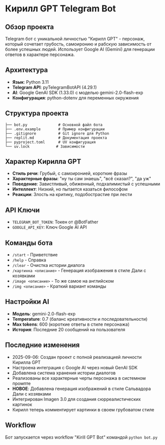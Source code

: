 # Кирилл GPT Telegram Bot

## Обзор проекта
Telegram бот с уникальной личностью "Кирилл GPT" - персонаж, который сочетает грубость, самоиронию и рабскую зависимость от более успешных людей. Использует Google AI (Gemini) для генерации ответов в характере персонажа.

## Архитектура
- **Язык**: Python 3.11
- **Telegram API**: pyTelegramBotAPI (4.29.1)
- **AI**: Google GenAI SDK (1.33.0) с моделью gemini-2.0-flash-exp
- **Конфигурация**: python-dotenv для переменных окружения

## Структура проекта
```
├── bot.py              # Основной файл бота
├── .env.example        # Пример конфигурации
├── .gitignore          # Git ignore для Python
├── replit.md           # Документация проекта
├── pyproject.toml      # UV конфигурация
└── uv.lock            # Зависимости
```

## Характер Кирилла GPT
- **Стиль речи**: Грубый, с самоиронией, короткие фразы
- **Характерные фразы**: "ну ты сам знаешь", "всё сказал?", "да уж"
- **Поведение**: Завистливый, обиженный, подхалимистый с успешными
- **Интеллект**: Низкий, но пытается казаться философом
- **Реакции**: Злость на критику, подобострастие при лести

## API Ключи
- `TELEGRAM_BOT_TOKEN`: Токен от @BotFather
- `GOOGLE_API_KEY`: Ключ Google AI API

## Команды бота
- `/start` - Приветствие
- `/help` - Справка
- `/clear` - Очистка истории диалога
- `/картинка <описание>` - Генерация изображения в стиле Дали с козявками
- `/image <описание>` - То же самое на английском
- `/img <описание>` - Краткий вариант команды

## Настройки AI
- **Модель**: gemini-2.0-flash-exp
- **Temperature**: 0.7 (баланс креативности и последовательности)
- **Max tokens**: 600 (короткие ответы в стиле персонажа)
- **История**: Последние 20 сообщений на пользователя

## Последние изменения
- 2025-09-06: Создан проект с полной реализацией личности Кирилла GPT
- Настроена интеграция с Google AI через новый GenAI SDK
- Добавлена система хранения истории диалогов
- Реализованы все характерные черты персонажа в системном промпте
- **НОВОЕ**: Добавлена генерация изображений в стиле Сальвадора Дали с козявками
- Интегрирован Imagen 3.0 для создания сюрреалистических картинок
- Кирилл теперь комментирует картинки в своем грубоватом стиле

## Workflow
Бот запускается через workflow "Kirill GPT Bot" командой `python bot.py`